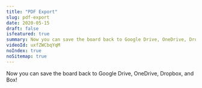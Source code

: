 ```yaml
---
title: "PDF Export"
slug: pdf-export
date: 2020-05-15
draft: false
isfeatured: true
summary: Now you can save the board back to Google Drive, OneDrive, Dropbox, and Box!
videoId: uxfZWCbqYqM
noIndex: true
noSitemap: true
---
```




Now you can save the board back to Google Drive, OneDrive, Dropbox, and Box!
